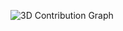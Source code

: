 ![3D Contribution Graph](https://raw.githubusercontent.com/kyrmo/kyrmo/main/profile-3d-contrib/profile-night-rainbow.svg)
